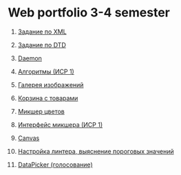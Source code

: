 # Web portfolio 3-4 semester

<ol>
<li><p><a href="https://github.com/t-anastasia/webdevelop/tree/master/1sem/%D0%A2%D0%B5%D0%BC%D0%B0%201/XMLT-001">Задание по XML</a></p></li>
<li><p><a href="https://github.com/t-anastasia/webdevelop/tree/master/1sem/%D0%A2%D0%B5%D0%BC%D0%B0%201/XMLT-002">Задание по DTD</a></p></li>
<li><p><a href="https://github.com/t-anastasia/webdevelop/tree/master/1sem/%D0%A2%D0%B5%D0%BC%D0%B0%202/%D0%97%D0%B0%D0%B4%D0%B0%D0%BD%D0%B8%D0%B5%201/20200501_145159">Daemon</a></p></li> 
<li><p><a href="https://github.com/t-anastasia/webdevelop/tree/master/1sem/%D0%A2%D0%B5%D0%BC%D0%B0%202/%D0%98%D0%A1%D0%A0/%D0%97%D0%B0%D0%B4%D0%B0%D0%BD%D0%B8%D0%B5%202">Алгоритмы (ИСР 1)</a></p></li>
<li><p><a href="https://github.com/t-anastasia/webdevelop/tree/master/1sem/%D0%A2%D0%B5%D0%BC%D0%B0%203/%D0%97%D0%B0%D0%B4%D0%B0%D0%BD%D0%B8%D0%B5%202">Галерея изображений</a></p></li>
<li><p><a href="https://github.com/t-anastasia/webdevelop/tree/master/2sem/%D0%A2%D0%B5%D0%BC%D0%B0%201/%D0%97%D0%B0%D0%B4%D0%B0%D0%BD%D0%B8%D0%B5%202/cart_task">Корзина с товарами</a></p></li>
<li><p><a href="https://github.com/t-anastasia/webdevelop/tree/master/2sem/%D0%A2%D0%B5%D0%BC%D0%B0%201/%D0%97%D0%B0%D0%B4%D0%B0%D0%BD%D0%B8%D0%B5%201">Микшер цветов</a></p></li>
<li><p><a href="https://kodaktor.ru/g/mymixer_60675">Интерфейс микшера (ИСР 1)</a></p></li>
<li><p><a href="https://github.com/t-anastasia/web/tree/master/UniversitySubjects/WEB(4sem)/Canvas">Canvas</a></p></li>
<li><p><a href="https://github.com/t-anastasia/webdevelop/tree/master/1sem/%D0%A2%D0%B5%D0%BC%D0%B0%204/%D0%97%D0%B0%D0%B4%D0%B0%D0%BD%D0%B8%D0%B5%201/20200501_224221">Настройка линтера, выяснение пороговых значений</a></p></li>
<li><p><a href="https://github.com/t-anastasia/webdevelop/tree/master/2sem/%D0%A2%D0%B5%D0%BC%D0%B0%204/%D0%97%D0%B0%D0%B4%D0%B0%D0%BD%D0%B8%D0%B5%202">DataPicker (голосование)</a></p></li>
</ol>
